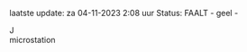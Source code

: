 laatste update: 
za 04-11-2023  2:08   uur 
Status: FAALT - geel - 
<div class="service R">J</div><div class="service Y">microstation</div>